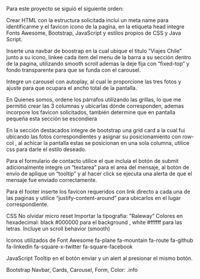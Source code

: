 Para este proyecto se siguió el siguiente orden: 

Crear HTML con la estructura solicitada incluí un meta name para identificarme y el favicon icono de la pagina, en la etiqueta head integre  Fonts Awesome, Bootstrap, JavaScript y estilos propios de CSS y Java Script.

Inserte una navbar de boostrap en la cual ubique el titulo “Viajes Chile” junto a su icono, linkee cada item del menu de la barra a su sección dentro de la pagina, utilizando smooth scroll ademas la deje fija con “fixed-top” y fondo transparente para que se funda con el carousel.

Integre un carousel con autoplay, al cual le proporcione las tres fotos y ajuste para que ocupara el  ancho total de la pantalla.

En  Quienes somos, ordene los párrafos utilizando las grillas, lo que me permitió crear las 3 columnas y ubicarlas dónde corresponden, ademas incorpore los favicon solicitados, también determine que en pantalla pequeña esta sección se escondiera

En la sección destacados integre de bootstrap una grid card a la cual fui ubicando las fotos correspondientes y asignar su posicionamiento con row-col , al achicar la pantalla estas se posicionan en una sola columna, utilice css para darle el estilo deseado.

Para el formulario de contacto utilice el que incluía el botón de submit adicionalmente integre un “textarea” para el area del mensaje, al botón de envío de aplique un “tooltip” y al hacer click se ejecuta una alerta de que el mensaje fue enviado correctamente.

Para él footer inserte los favicon requeridos con link directo a cada una de las paginas y utilice “justify-content-around” para ubicarlos en el lugar correspondiente.


CSS 
No olvidar micro reset
Importar la tipografia: ”Raleway”
Colores en hexadecimal: black #000000 para el background , white #ffffff para las letras. 
Incluye un scroll behavior (smooth)

Iconos utilizados de Font Awesome
fa-plane
fa-mountain
fa-route
fa-github
fa-linkedin
fa-square-x-twitter
fa-square-facebook

JavaScript
Tooltip en el botón enviar y un alert al presionar el mismo botón.

Bootstrap
Navbar, Cards, Carousel, Form, Color: .info